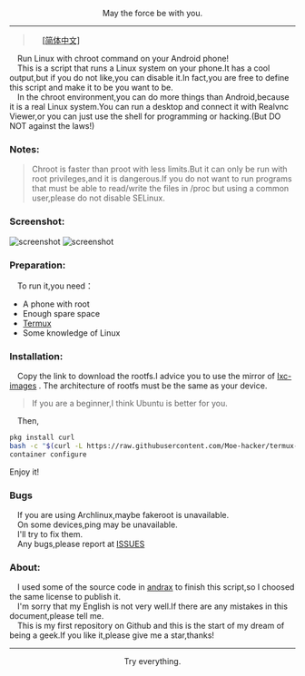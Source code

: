 <p align="center">May the force be with you.</p>         

-----------     
> &emsp;  [[简体中文]](https://github.com/Moe-hacker/termux-container/blob/main/README-ZH.md)           

&emsp;Run Linux with chroot command on your Android phone!      
&emsp;This is a script that runs a Linux system on your phone.It has a cool output,but if you do not like,you can disable it.In fact,you are free to define this script and make it to be you want to be.      
&emsp;In the chroot environment,you can do more things than Android,because it is a real Linux system.You can run a desktop and connect it with Realvnc Viewer,or you can just use the shell for programming or hacking.(But DO NOT against the laws!)
### Notes:      
> Chroot is faster than proot with less limits.But it can only be run with root privileges,and it is dangerous.If you do not want to run programs that must be able to read/write the files in /proc but using a common user,please do not disable SELinux.      
### Screenshot:
![screenshot](https://github.com/Moe-hacker/termux-container/raw/main/.Screenshots/screenshot-container.jpg)
![screenshot](https://github.com/Moe-hacker/termux-container/raw/main/.Screenshots/screenshot-container-con.jpg)
### Preparation:      
&emsp;To run it,you need：      
- A phone with root       
- Enough spare space      
- [Termux](https://termux.org)       
- Some knowledge of Linux      
### Installation:
&emsp;Copy the link to download the rootfs.I advice you to use the mirror of [lxc-images](https://mirrors.tuna.tsinghua.edu.cn/lxc-images/images) . The architecture of rootfs must be the same as your device.   
> If you are a beginner,I think Ubuntu is better for you.        

&emsp;Then,
```sh
pkg install curl
bash -c "$(curl -L https://raw.githubusercontent.com/Moe-hacker/termux-container/main/install.sh)"
container configure
```
Enjoy it!
### Bugs      
&emsp;If you are using Archlinux,maybe fakeroot is unavailable.      
&emsp;On some devices,ping may be unavailable.      
&emsp;I'll try to fix them.       
&emsp;Any bugs,please report at [ISSUES](https://github.com/Moe-hacker/termux-container/issues)
### About:      
&emsp;I used some of the source code in [andrax](https://gitlab.com/crk-mythical/andrax-hackers-platform-v5-2) to finish this script,so I choosed the same license to publish it.      
&emsp;I'm sorry that my English is not very well.If there are any mistakes in this document,please tell me.      
&emsp;This is my first repository on Github and this is the start of my dream of being a geek.If you like it,please give me a star,thanks!       

--------
<p align="center">Try everything.</p>         
